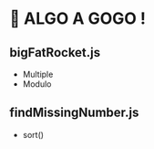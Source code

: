 # 🚀 ALGO A GOGO !

## bigFatRocket.js

<ul>
<li>Multiple</li>
  <li>Modulo</li>
</ul>

## findMissingNumber.js

<ul>
<li>sort()</li>
</ul>
